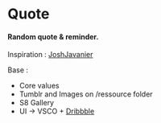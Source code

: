 # Quote
#### Random quote & reminder.
	
Inspiration : [JoshJavanier](https://twitter.com/joshavanier/status/901812143095332865)

Base :
- Core values
- Tumblr and Images on /ressource folder
- S8 Gallery
- UI -> VSCO + [Dribbble](https://dribbble.com/shots/4581855-Quote-Generator-App)
